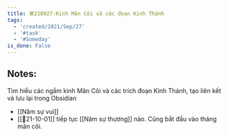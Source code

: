 ```yaml
---
title: 🛠️210927-Kinh Mân Côi và các đoạn Kinh Thánh
tags:
  - 'created/2021/Sep/27'
  - '#task'
  - '#Someday'
is_done: False
---
```


## Notes:
Tìm hiểu các ngắm kinh Mân Côi và các trích đoạn Kinh Thánh, tạo liên kết và lưu lại trong Obsidian

- [[Năm sự vui]]
- [[📝21-10-01]] tiếp tục [[Năm sự thương]] nào. Cũng bắt đầu vào tháng mân côi.